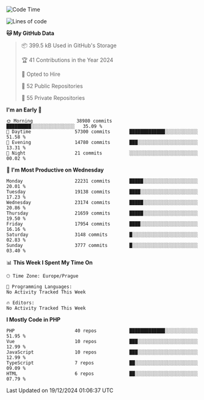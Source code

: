 <!--START_SECTION:waka-->
![Code Time](http://img.shields.io/badge/Code%20Time-1%2C583%20hrs%2058%20mins-blue)

![Lines of code](https://img.shields.io/badge/From%20Hello%20World%20I%27ve%20Written-34.4%20million%20lines%20of%20code-blue)

**🐱 My GitHub Data** 

> 📦 399.5 kB Used in GitHub's Storage 
 > 
> 🏆 41 Contributions in the Year 2024
 > 
> 💼 Opted to Hire
 > 
> 📜 52 Public Repositories 
 > 
> 🔑 55 Private Repositories 
 > 
**I'm an Early 🐤** 

```text
🌞 Morning                38980 commits       █████████░░░░░░░░░░░░░░░░   35.09 % 
🌆 Daytime                57300 commits       █████████████░░░░░░░░░░░░   51.58 % 
🌃 Evening                14780 commits       ███░░░░░░░░░░░░░░░░░░░░░░   13.31 % 
🌙 Night                  21 commits          ░░░░░░░░░░░░░░░░░░░░░░░░░   00.02 % 
```
📅 **I'm Most Productive on Wednesday** 

```text
Monday                   22231 commits       █████░░░░░░░░░░░░░░░░░░░░   20.01 % 
Tuesday                  19138 commits       ████░░░░░░░░░░░░░░░░░░░░░   17.23 % 
Wednesday                23174 commits       █████░░░░░░░░░░░░░░░░░░░░   20.86 % 
Thursday                 21659 commits       █████░░░░░░░░░░░░░░░░░░░░   19.50 % 
Friday                   17954 commits       ████░░░░░░░░░░░░░░░░░░░░░   16.16 % 
Saturday                 3148 commits        █░░░░░░░░░░░░░░░░░░░░░░░░   02.83 % 
Sunday                   3777 commits        █░░░░░░░░░░░░░░░░░░░░░░░░   03.40 % 
```


📊 **This Week I Spent My Time On** 

```text
🕑︎ Time Zone: Europe/Prague

💬 Programming Languages: 
No Activity Tracked This Week

🔥 Editors: 
No Activity Tracked This Week
```

**I Mostly Code in PHP** 

```text
PHP                      40 repos            █████████████░░░░░░░░░░░░   51.95 % 
Vue                      10 repos            ███░░░░░░░░░░░░░░░░░░░░░░   12.99 % 
JavaScript               10 repos            ███░░░░░░░░░░░░░░░░░░░░░░   12.99 % 
TypeScript               7 repos             ██░░░░░░░░░░░░░░░░░░░░░░░   09.09 % 
HTML                     6 repos             ██░░░░░░░░░░░░░░░░░░░░░░░   07.79 % 
```




 Last Updated on 19/12/2024 01:06:37 UTC
<!--END_SECTION:waka-->
<!--
**AlexKratky/AlexKratky** is a ✨ _special_ ✨ repository because its `README.md` (this file) appears on your GitHub profile.

Here are some ideas to get you started:

- 🔭 I’m currently working on ...
- 🌱 I’m currently learning ...
- 👯 I’m looking to collaborate on ...
- 🤔 I’m looking for help with ...
- 💬 Ask me about ...
- 📫 How to reach me: ...
- 😄 Pronouns: ...
- ⚡ Fun fact: ...
-->
